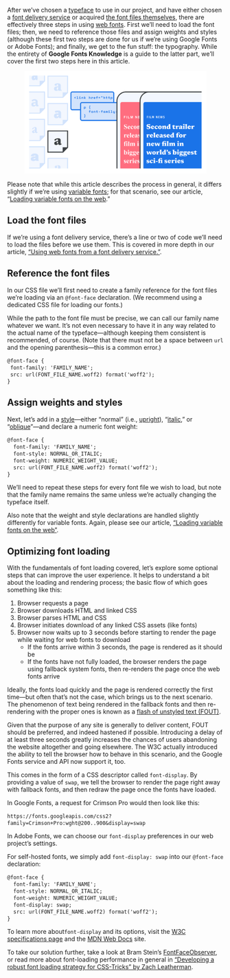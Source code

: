 
After we’ve chosen a [typeface](/glossary/typeface) to use in our project, and have either chosen a [font delivery service](/lesson/using_web_fonts_from_a_font_delivery_service) or acquired [the font files themselves](/lesson/self_hosting_web_fonts), there are effectively three steps in using [web fonts](/glossary/web_font). First we’ll need to load the font files; then, we need to reference those files and assign weights and styles (although these first two steps are done for us if we’re using Google Fonts or Adobe Fonts); and finally, we get to the fun stuff: the typography. While the entirety of **Google Fonts Knowledge** is a guide to the latter part, we’ll cover the first two steps here in this article.

<figure>

![An abstract representation showing a font selected from a group of possibilities, and then two code blocks required to load and style the type, respectively. This is then followed by two devices, showing the type rendered incorrectly (i.e., with system fonts) on the left, and then correctly (i.e., with web fonts) on the right.](images/thumbnail.svg)

</figure>

Please note that while this article describes the process in general, it differs slightly if we’re using [variable fonts](/glossary/variable_fonts); for that scenario, see our article, “[Loading variable fonts on the web](/lesson/loading_variable_fonts_on_the_web).”

## Load the font files

If we’re using a font delivery service, there’s a line or two of code we’ll need to load the files  before we use them. This is covered in more depth in our article, [“Using web fonts from a font delivery service.”](/lesson/using_web_fonts_from_a_font_delivery_service).

## Reference the font files

In our CSS file we’ll first need to create a family reference for the font files we’re loading via an `@font-face` declaration. (We recommend using a dedicated CSS file for loading our fonts.)

While the path to the font file must be precise, we can call our family name whatever we want. It’s not even necessary to have it in any way related to the actual name of the typeface—although keeping them consistent is recommended, of course. (Note that there must not be a space between `url` and the opening parenthesis—this is a common error.)

```
@font-face {
 font-family: 'FAMILY_NAME';
 src: url(FONT_FILE_NAME.woff2) format('woff2');
}
```

## Assign weights and styles

Next, let’s add in a [style](/glossary/style)—either “normal” (i.e., [upright](/glossary/regular_upright)), “[italic](/glossary/italic),” or “[oblique](/glossary/oblique)”—and declare a numeric font weight:

```
@font-face {
  font-family: 'FAMILY_NAME';
  font-style: NORMAL_OR_ITALIC;
  font-weight: NUMERIC_WEIGHT_VALUE;
  src: url(FONT_FILE_NAME.woff2) format('woff2');
}
```

We’ll need to repeat these steps for every font file we wish to load, but note that the family name remains the same unless we’re actually changing the typeface itself.

Also note that the weight and style declarations are handled slightly differently for variable fonts. Again, please see our article, [“Loading variable fonts on the web”](/lesson/loading_variable_fonts_on_the_web).

## Optimizing font loading

With the fundamentals of font loading covered, let’s explore some optional steps that can improve the user experience. It helps to understand a bit about the loading and rendering process; the basic flow of which goes something like this:

1. Browser requests a page
2. Browser downloads HTML and linked CSS
3. Browser parses HTML and CSS
4. Browser initiates download of any linked CSS assets (like fonts)
5. Browser now waits up to 3 seconds before starting to render the page while waiting for web fonts to download
    - If the fonts arrive within 3 seconds, the page is rendered as it should be
    - If the fonts have not fully loaded, the browser renders the page using fallback system fonts, then re-renders the page once the web fonts arrive

Ideally, the fonts load quickly and the page is rendered correctly the first time—but often that’s not the case, which brings us to the next scenario. The phenomenon of text being rendered in the fallback fonts and then re-rendering with the proper ones is known as a [flash of unstyled text (FOUT)](/glossary/fout).

Given that the purpose of any site is generally to deliver content, FOUT should be preferred, and indeed hastened if possible. Introducing a delay of at least three seconds greatly increases the chances of users abandoning the website altogether and going elsewhere. The W3C actually introduced the ability to tell the browser how to behave in this scenario, and the Google Fonts service and API now support it, too.

This comes in the form of a CSS descriptor called `font-display`. By providing a value of `swap`, we tell the browser to render the page right away with fallback fonts, and then redraw the page once the fonts have loaded.

In Google Fonts, a request for Crimson Pro would then look like this:

```
https://fonts.googleapis.com/css2?family=Crimson+Pro:wght@200..900&display=swap
```

In Adobe Fonts, we can choose our `font-display` preferences in our web project’s settings.

For self-hosted fonts, we simply add `font-display: swap` into our `@font-face` declaration:

```
@font-face {
  font-family: 'FAMILY_NAME';
  font-style: NORMAL_OR_ITALIC;
  font-weight: NUMERIC_WEIGHT_VALUE;
  font-display: swap;
  src: url(FONT_FILE_NAME.woff2) format('woff2');
}
```

To learn more about`font-display` and its options, visit the [W3C specifications page](https://www.w3.org/TR/css-fonts-4/#font-display-desc) and the [MDN Web Docs](https://developer.mozilla.org/en-US/docs/Web/CSS/@font-face/font-display) site.

To take our solution further, take a look at Bram Stein’s [FontFaceObserver](https://fontfaceobserver.com/), or read more about font-loading performance in general in [“Developing a robust font loading strategy for CSS-Tricks” by Zach Leatherman](https://www.zachleat.com/web/css-tricks-web-fonts/).

[//]: # (And now ... the typography!)
[//]: # (Like we said, Google Fonts Knowledge is a article on good typography, but if we’d like to explore the basics off type-specific CSS, please see our forthcoming lesson, “Styling type on the web”)
